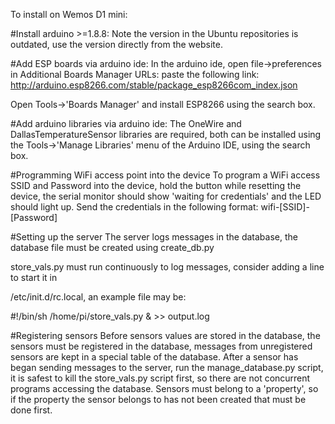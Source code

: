 To install on Wemos D1 mini:

#Install arduino >=1.8.8:
Note the version in the Ubuntu repositories is outdated, use the version
directly from the website.

#Add ESP boards via arduino ide:
In the arduino ide, open file->preferences
in Additional Boards Manager URLs: paste the following link:
http://arduino.esp8266.com/stable/package_esp8266com_index.json

Open Tools->'Boards Manager' and install ESP8266 using the search box.

#Add arduino libraries via arduino ide:
The OneWire and DallasTemperatureSensor libraries are required, both can
be installed using the Tools->'Manage Libraries' menu of the Arduino IDE,
using the search box.

#Programming WiFi access point into the device
To program a WiFi access SSID and Password into the device, hold the button
while resetting the device, the serial monitor should show 'waiting for credentials'
and the LED should light up. Send the credentials in the following format:
wifi-[SSID]-[Password]

#Setting up the server
The server logs messages in the database, the database file must be created using create_db.py

store_vals.py must run continuously to log messages, consider adding a line to start it in

/etc/init.d/rc.local, an example file may be:

#!/bin/sh
/home/pi/store_vals.py & >> output.log

#Registering sensors
Before sensors values are stored in the database, the sensors must be registered in the database,
messages from unregistered sensors are kept in a special table of the database. After a sensor has
began sending messages to the server, run the manage_database.py script, it is safest to kill the
store_vals.py script first, so there are not concurrent programs accessing the database. Sensors
must belong to a 'property', so if the property the sensor belongs to has not been created that must
be done first.

